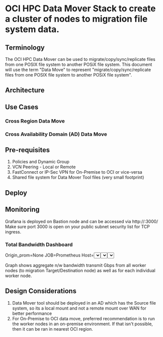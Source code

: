 # OCI HPC Data Mover Stack to create a cluster of nodes to migration file system data. 

## Terminology
The OCI HPC Data Mover can be used to migrate/copy/sync/replicate files from one POSIX file system to another POSiX file system.  This document will use the term "Data Move" to represent "migrate/copy/sync/replicate files from one POSIX file system to another POSiX file system".  

## Architecture

## Use Cases

### Cross Region Data Move 

### Cross Availability Domain (AD) Data Move 


## Pre-requisites 

1. Policies and Dynamic Group
2. VCN Peering - Local or Remote 
3. FastConnect or IP-Sec VPN for On-Premise to OCI or vice-versa
4. Shared file system for Data Mover Tool files (very small footprint)

## Deploy


## Monitoring

Grafana is deployed on Bastion node and can be accessed via  http://<bastion-public-ip>:3000/
Make sure port 3000 is open on your public subnet security list for TCP ingress.

### Total Bandwidth Dashboard 

Origin_prom=None
JOB=Prometheus
Host=<select all worker nodes>
Instance=<select all worker nodes>
NIC=<select NIC>

Graph shows aggregate n/w bandwidth transmit Gbps from all worker nodes (to migration Target/Destination node) as well as for each individual worker node. 





## Design Considerations
1. Data Mover tool should be deployed in an AD which has the Source file system, so its a local mount and not a remote mount over WAN for better performance
2. For On-Premise to OCI data move,   preferred recommendation is to run the worker nodes in an on-premise environment.  If that isn't possible, then it can be ran in nearest OCI region. 








